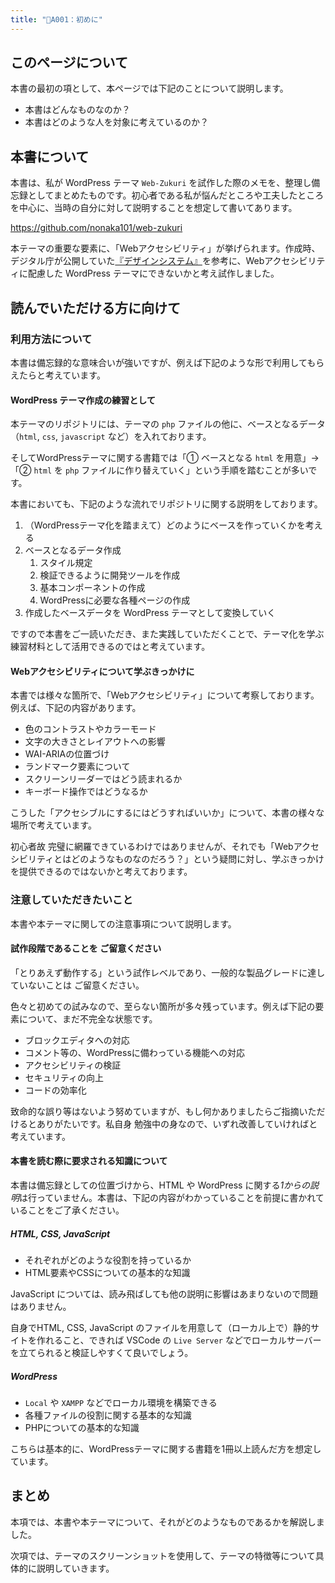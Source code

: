 ```yaml
---
title: "📄A001：初めに"
---
```


## このページについて

本書の最初の項として、本ページでは下記のことについて説明します。

- 本書はどんなものなのか？
- 本書はどのような人を対象に考えているのか？

## 本書について

本書は、私が WordPress テーマ `Web-Zukuri` を試作した際のメモを、整理し備忘録としてまとめたものです。初心者である私が悩んだところや工夫したところを中心に、当時の自分に対して説明することを想定して書いてあります。

https://github.com/nonaka101/web-zukuri

本テーマの重要な要素に、「Webアクセシビリティ」が挙げられます。作成時、デジタル庁が公開していた[『デザインシステム』](https://www.digital.go.jp/policies/servicedesign/designsystem)を参考に、Webアクセシビリティに配慮した WordPress テーマにできないかと考え試作しました。

## 読んでいただける方に向けて

### 利用方法について

本書は備忘録的な意味合いが強いですが、例えば下記のような形で利用してもらえたらと考えています。

#### WordPress テーマ作成の練習として

本テーマのリポジトリには、テーマの `php` ファイルの他に、ベースとなるデータ（`html`, `css`, `javascript` など）を入れております。

そしてWordPressテーマに関する書籍では「① ベースとなる `html` を用意」→「② `html` を `php` ファイルに作り替えていく」という手順を踏むことが多いです。

本書においても、下記のような流れでリポジトリに関する説明をしております。

1. （WordPressテーマ化を踏まえて）どのようにベースを作っていくかを考える
2. ベースとなるデータ作成
   1. スタイル規定
   2. 検証できるように開発ツールを作成
   3. 基本コンポーネントの作成
   4. WordPressに必要な各種ページの作成
3. 作成したベースデータを WordPress テーマとして変換していく

ですので本書をご一読いただき、また実践していただくことで、テーマ化を学ぶ練習材料として活用できるのではと考えています。

#### Webアクセシビリティについて学ぶきっかけに

本書では様々な箇所で、「Webアクセシビリティ」について考察しております。例えば、下記の内容があります。

- 色のコントラストやカラーモード
- 文字の大きさとレイアウトへの影響
- WAI-ARIAの位置づけ
- ランドマーク要素について
- スクリーンリーダーではどう読まれるか
- キーボード操作ではどうなるか

こうした「アクセシブルにするにはどうすればいいか」について、本書の様々な場所で考えています。

初心者故 完璧に網羅できているわけではありませんが、それでも「Webアクセシビリティとはどのようなものなのだろう？」という疑問に対し、学ぶきっかけを提供できるのではないかと考えております。

### 注意していただきたいこと

本書や本テーマに関しての注意事項について説明します。

#### 試作段階であることを ご留意ください

「とりあえず動作する」という試作レベルであり、一般的な製品グレードに達していないことは ご留意ください。

色々と初めての試みなので、至らない箇所が多々残っています。例えば下記の要素について、まだ不完全な状態です。

- ブロックエディタへの対応
- コメント等の、WordPressに備わっている機能への対応
- アクセシビリティの検証
- セキュリティの向上
- コードの効率化

致命的な誤り等はないよう努めていますが、もし何かありましたらご指摘いただけるとありがたいです。私自身 勉強中の身なので、いずれ改善していければと考えています。

#### 本書を読む際に要求される知識について

本書は備忘録としての位置づけから、HTML や WordPress に関する*1からの説明*は行っていません。本書は、下記の内容がわかっていることを前提に書かれていることをご了承ください。

##### HTML, CSS, JavaScript

- それぞれがどのような役割を持っているか
- HTML要素やCSSについての基本的な知識

JavaScript については、読み飛ばしても他の説明に影響はあまりないので問題はありません。

自身でHTML, CSS, JavaScript のファイルを用意して（ローカル上で）静的サイトを作れること、できれば VSCode の `Live Server` などでローカルサーバーを立てられると検証しやすくて良いでしょう。

##### WordPress

- `Local` や `XAMPP` などでローカル環境を構築できる
- 各種ファイルの役割に関する基本的な知識
- PHPについての基本的な知識

こちらは基本的に、WordPressテーマに関する書籍を1冊以上読んだ方を想定しています。

## まとめ

本項では、本書や本テーマについて、それがどのようなものであるかを解説しました。

次項では、テーマのスクリーンショットを使用して、テーマの特徴等について具体的に説明していきます。
